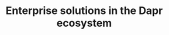 ---
title: "Enterprise solutions in the Dapr ecosystem"
#subtitle: ""
# meta description
description: "Enterprise solutions for the Dapr ecosystem"
draft: false

companies:
  - logo : "images/enterprise/azure.png"
    alt: "Azure Container Apps"
    title: "Azure Container Apps"
    summary: "Azure Container Apps is a fully managed Kubernetes-based application platform that helps you deploy apps from code or containers without orchestrating complex infrastructure. Build heterogeneous modern apps or microservices with unified centralized networking, observability, dynamic scaling, and configuration for higher productivity. Design resilient microservices with full support for Dapr and dynamic scaling powered by KEDA."
    cta :
      enable : true
      label : "Visit website"
      link : "https://azure.microsoft.com/en-us/products/container-apps/"

  - logo : "images/enterprise/diagrid.png"
    alt: "Diagrid Conductor"
    title: "Diagrid Conductor"
    summary: "Let Conductor manage Dapr on your Kubernetes cluster so you can focus on writing code. Turn your Kubernetes cluster into a microservices powerhouse. Drastically reduce Dapr operational overhead while increasing reliability and security. Gain unparalleled visibility into your applications and infrastructure using the telemetry data generated by Dapr. Conductor tracks the health of your entire system and immediately shows you when something is wrong with built-in alerting for every Dapr metric."
    cta :
      enable : true
      label : "Visit website"
      link : "https://www.diagrid.io/"

---